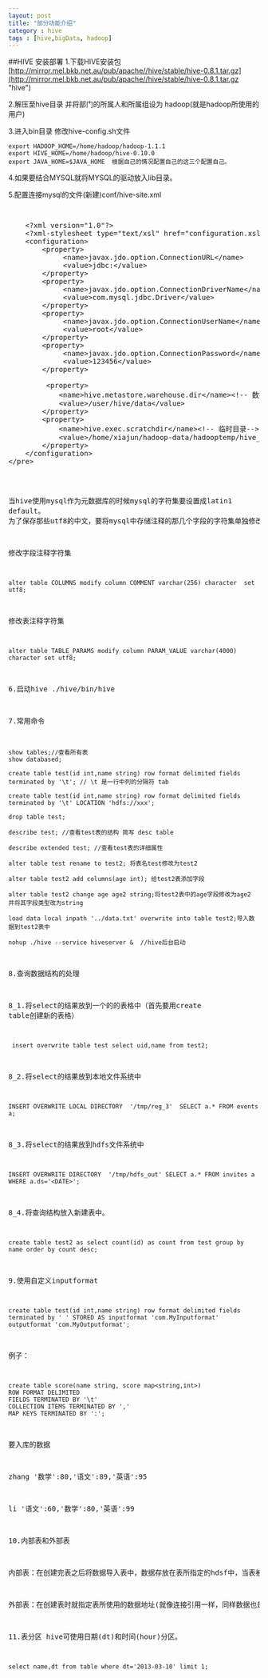 ```yaml
---
layout: post
title: "部分功能介绍"
category : hive
tags : [hive,bigData, hadoop]
---
```

##HIVE 安装部署
1.下载HIVE安装包 [http://mirror.mel.bkb.net.au/pub/apache//hive/stable/hive-0.8.1.tar.gz](http://mirror.mel.bkb.net.au/pub/apache//hive/stable/hive-0.8.1.tar.gz "hive")

2.解压至hive目录 并将部门的所属人和所属组设为 hadoop(就是hadoop所使用的用户)

3.进入bin目录 修改hive-config.sh文件

	export HADOOP_HOME=/home/hadoop/hadoop-1.1.1
    export HIVE_HOME=/home/hadoop/hive-0.10.0 
	export JAVA_HOME=$JAVA_HOME  根据自己的情况配置自己的这三个配置自己。
4.如果要结合MYSQL就将MYSQL的驱动放入lib目录。

5.配置连接mysql的文件(新建)conf/hive-site.xml
<pre><xmp>
	<?xml version="1.0"?>               
	<?xml-stylesheet type="text/xsl" href="configuration.xsl"?>               
 	<configuration>               
	    <property>               
	         <name>javax.jdo.option.ConnectionURL</name>               
	         <value>jdbc:</value>               
	    </property>               
	    <property>               
	         <name>javax.jdo.option.ConnectionDriverName</name>               
	         <value>com.mysql.jdbc.Driver</value>               
	    </property>               
	    <property>               
	         <name>javax.jdo.option.ConnectionUserName</name>               
	         <value>root</value>               
	    </property>               
	    <property>               
	         <name>javax.jdo.option.ConnectionPassword</name>               
	         <value>123456</value>               
	    </property>          
	               
	     <property>      
	        <name>hive.metastore.warehouse.dir</name><!-- 数据存放目录-->
	        <value>/user/hive/data</value>      
	    </property>      
	    <property>      
	        <name>hive.exec.scratchdir</name><!-- 临时目录--> 
	        <value>/home/xiajun/hadoop-data/hadooptemp/hive_tmp</value>      
	    </property>      
	</configuration>
</pre></xmp>
当hive使用mysql作为元数据库的时候mysql的字符集要设置成latin1   default。
为了保存那些utf8的中文，要将mysql中存储注释的那几个字段的字符集单独修改为utf8。

修改字段注释字符集

	alter table COLUMNS modify column COMMENT varchar(256) character  set utf8;

修改表注释字符集

	alter table TABLE_PARAMS modify column PARAM_VALUE varchar(4000)  character set utf8;
6.启动hive  ./hive/bin/hive

7.常用命令

    show tables;//查看所有表
    show databased;

    create table test(id int,name string) row format delimited fields terminated by '\t'; // \t 是一行中列的分隔符 tab

    create table test(id int,name string) row format delimited fields terminated by '\t' LOCATION 'hdfs://xxx';

    drop table test;

    describe test; //查看test表的结构 简写 desc table

    describe extended test; //查看test表的详细属性 

    alter table test rename to test2; 将表名test修改为test2

    alter table test2 add columns(age int); 给test2表添加字段

    alter table test2 change age age2 string;将test2表中的age字段修改为age2 并将其字段类型改为string

    load data local inpath '../data.txt' overwrite into table test2;导入数据到test2表中

    nohup ./hive --service hiveserver &  //hive后台启动
8.查询数据结构的处理

8_1.将select的结果放到一个的的表格中（首先要用create table创建新的表格）

     insert overwrite table test select uid,name from test2;
8_2.将select的结果放到本地文件系统中

    INSERT OVERWRITE LOCAL DIRECTORY  '/tmp/reg_3'  SELECT a.* FROM events a;
8_3.将select的结果放到hdfs文件系统中

    INSERT OVERWRITE DIRECTORY  '/tmp/hdfs_out' SELECT a.* FROM invites a WHERE a.ds='<DATE>';
8_4.将查询结构放入新建表中。

	create table test2 as select count(id) as count from test group by name order by count desc;
9.使用自定义inputformat

	create table test(id int,name string) row format delimited fields terminated by ' ' STORED AS inputformat 'com.MyInputformat'  outputformat 'com.MyOutputformat';
例子：

	create table score(name string, score map<string,int>)
	ROW FORMAT DELIMITED
	FIELDS TERMINATED BY '\t'
	COLLECTION ITEMS TERMINATED BY ','
	MAP KEYS TERMINATED BY ':';
要入库的数据

zhang '数学':80,'语文':89,'英语':95

li    '语文':60,'数学':80,'英语':99

10.内部表和外部表

内部表：在创建完表之后将数据导入表中，数据存放在表所指定的hdsf中，当表被删除时数据也会被删掉。

外部表：在创建表时就指定表所使用的数据地址(就像连接引用一样，同样数据也是在hdfs中只不过是自己存放的位置)，当表被删除时，数据任然存放在hdfs原来的位置，但表结构会被删除。

11.表分区
hive可使用日期(dt)和时间(hour)分区。

	select name,dt from table where dt='2013-03-10' limit 1;
